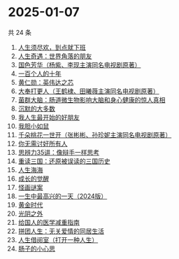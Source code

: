 # 2025-01-07

共 24 条

<!-- BEGIN WEREAD -->
<!-- 最后更新时间 2025-01-07 17:16:16 +0800 -->
1. [人生须尽欢，到点就下班](https://weread.qq.com/web/bookDetail/c4932f60813ab98a1g013509)
1. [人生奇遇：世界角落的朋友](https://weread.qq.com/web/bookDetail/5a032ac0813ab983cg017b69)
1. [国色芳华（杨紫、李现主演同名电视剧原著）](https://weread.qq.com/web/bookDetail/2fb324b0574cea2fb70d249)
1. [一百个人的十年](https://weread.qq.com/web/bookDetail/4bd32c90813ab98f8g015aee)
1. [黄仁勋：英伟达之芯](https://weread.qq.com/web/bookDetail/47a32050813ab98e3g013257)
1. [大奉打更人（王鹤棣、田曦薇主演同名电视剧原著）](https://weread.qq.com/web/bookDetail/72432c2071c4a37d72460a5)
1. [菌群大脑：肠道微生物影响大脑和身心健康的惊人真相](https://weread.qq.com/web/bookDetail/08b32d50717c266708b2b77)
1. [沉默的大多数](https://weread.qq.com/web/bookDetail/7ec327605dedb97ec29ed8f)
1. [我人生最开始的好朋友](https://weread.qq.com/web/bookDetail/d5432980813ab96fbg0196e0)
1. [我胆小如鼠](https://weread.qq.com/web/bookDetail/276323e0813ab90a5g0144d7)
1. [千朵桃花一世开（张彬彬、孙珍妮主演同名电视剧原著）](https://weread.qq.com/web/bookDetail/02032650813ab6be2g0179d9)
1. [你无需讨好所有人](https://weread.qq.com/web/bookDetail/86232b60813ab983cg01186b)
1. [思辨力35讲：像辩手一样思考](https://weread.qq.com/web/bookDetail/cf132e10813ab92e9g018088)
1. [重读三国：还原被误读的三国历史](https://weread.qq.com/web/bookDetail/b0232a30813ab986ag011255)
1. [人生海海](https://weread.qq.com/web/bookDetail/63932e60717f7af46396445)
1. [成长的觉醒](https://weread.qq.com/web/bookDetail/6d032cf0813ab961dg014d0c)
1. [怪画谜案](https://weread.qq.com/web/bookDetail/45632580813ab90d8g018fd7)
1. [一生中最高兴的一天（2024版）](https://weread.qq.com/web/bookDetail/3fc328c0813ab899ag016d7c)
1. [黄金时代](https://weread.qq.com/web/bookDetail/2bd329b05dedbc2bd49b02c)
1. [光阴之外](https://weread.qq.com/web/bookDetail/72e325c0727d77d472e6ff7)
1. [给国人的医学减重指南](https://weread.qq.com/web/bookDetail/ed1324f0813ab91d5g013e7f)
1. [拼团人生：无关爱情的同居生活](https://weread.qq.com/web/bookDetail/60f326f0813ab7477g014ceb)
1. [人生借阅室（打开一种人生）](https://weread.qq.com/web/bookDetail/1a232a10813ab7ca1g017111)
1. [肠子的小心思](https://weread.qq.com/web/bookDetail/12d32a505d07d812de2b051)
<!-- END WEREAD -->